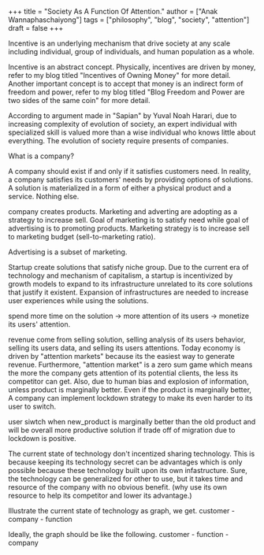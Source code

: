 +++
title = "Society As A Function Of Attention."
author = ["Anak Wannaphaschaiyong"]
tags = ["philosophy", "blog", "society", "attention"]
draft = false
+++

Incentive is an underlying mechanism that drive society at any scale including individual, group of individuals, and human population as a whole.

Incentive is an abstract concept. Physically, incentives are driven by money, refer to my blog titled "Incentives of Owning Money" for more detail. Another important concept is to accept that money is an indirect form of freedom and power, refer to my blog titled "Blog Freedom and Power are two sides of the same coin" for more detail.

According to argument made in "Sapian" by Yuval Noah Harari, due to increasing complexity of evolution of society, an expert individual with specialized skill is valued more than a wise individual who knows little about everything. The evolution of society require presents of companies.

What is a company?

A company should exist if and only if it satisfies customers need. In reality, a company satisfies its customers' needs by providing options of solutions. A solution is materialized in a form of either a physical product and a service. Nothing else.

company creates products.
Marketing and adverting are adopting as a strategy to increase sell. Goal of marketing is to satisfy need while goal of advertising is to promoting products.
Marketing strategy is to increase sell to marketing budget (sell-to-marketing ratio).

Advertising is a subset of marketing.

Startup create solutions that satisfy niche group. Due to the current era of technology and mechanism of capitalism, a startup is incentivized by growth models to expand to its infrastructure unrelated to its core solutions that justify it existent. Expansion of infrastructures are needed to increase user experiences while using the solutions.

spend more time on the solution -&gt; more attention of its users -&gt; monetize its users' attention.

revenue come from selling solution, selling analysis of its users behavior, selling its users data, and selling its users attentions. Today economy is driven by "attention markets" because its the easiest way to generate revenue. Furthermore, "attention market" is a zero sum game which means the more the company gets attention of its potential clients, the less its competitor can get. Also, due to human bias and explosion of information, unless product is marginally better. Even if the product is marginally better, A company can implement lockdown strategy to make its even harder to its user to switch.

user siwtch when new_product is marginally better than the old product and will be overall more productive solution if trade off of migration due to lockdown is positive.

The current state of technology don't incentized sharing technology. This is because keeping its technology secret can be advantages which is only possible because these technology built upon its own infastructure. Sure, the technology can be generalized for other to use, but it takes time and resource of the company with no obvious benefit. (why use its own resource to help its competitor and lower its advantage.)

Illustrate the current state of technology as graph, we get.
customer - company - function

Ideally, the graph should be like the following.
customer - function - company
